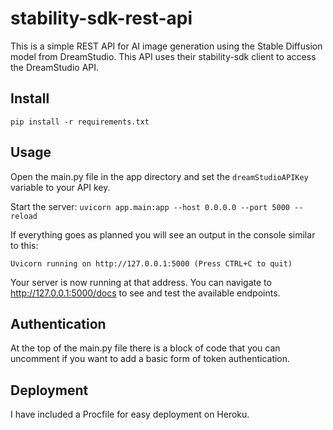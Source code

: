 # stability-sdk-rest-api
This is a simple REST API for AI image generation using the Stable Diffusion model from DreamStudio. This API uses their stability-sdk client to access the DreamStudio API.

## Install

`pip install -r requirements.txt`

## Usage
Open the main.py file in the app directory and set the `dreamStudioAPIKey` variable to your API key.

Start the server: `uvicorn app.main:app --host 0.0.0.0 --port 5000 --reload`

If everything goes as planned you will see an output in the console similar to this:

`
Uvicorn running on http://127.0.0.1:5000 (Press CTRL+C to quit) 
`

Your server is now running at that address. You can navigate to http://127.0.0.1:5000/docs to see and test the available endpoints. 

## Authentication
At the top of the main.py file there is a block of code that you can uncomment if you want to add a basic form of token authentication.

## Deployment

I have included a Procfile for easy deployment on Heroku. 
